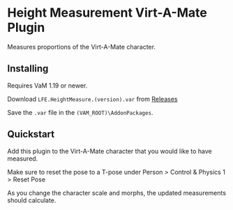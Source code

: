 # Height Measurement Virt-A-Mate Plugin 

Measures proportions of the Virt-A-Mate character.

## Installing

Requires VaM 1.19 or newer.

Download `LFE.HeightMeasure.(version).var` from [Releases](https://github.com/lfe999/VamHeightPlugin/releases)

Save the `.var` file in the `(VAM_ROOT)\AddonPackages`.

## Quickstart

Add this plugin to the Virt-A-Mate character that you would like to have measured.

Make sure to reset the pose to a T-pose under Person > Control & Physics 1 > Reset Pose

As you change the character scale and morphs, the updated measurements should calculate.